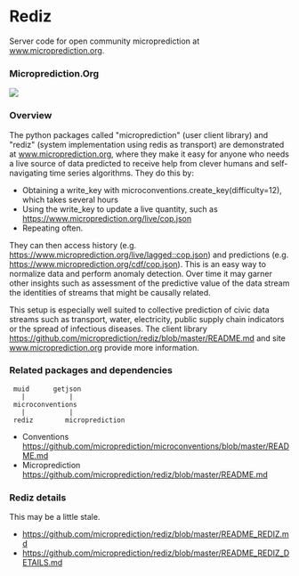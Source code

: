 

# Rediz 

Server code for open community microprediction at www.microprediction.org.  

### Microprediction.Org 

![](https://i.imgur.com/yKItXmT.png)

### Overview 

The python packages called "microprediction" (user client library) and "rediz" (system implementation using redis as transport) are demonstrated at www.microprediction.org, where they 
make it easy for anyone who needs a live source of data predicted to receive help from clever humans and self-navigating time series algorithms.  They do this by:

 - Obtaining a write_key with microconventions.create_key(difficulty=12), which takes several hours
 - Using the write_key to update a live quantity, such as https://www.microprediction.org/live/cop.json
 - Repeating often.  

They can then access history (e.g. https://www.microprediction.org/live/lagged::cop.json) and predictions (e.g. https://www.microprediction.org/cdf/cop.json). This is an easy way to 
normalize data and perform anomaly detection. Over time it may garner other insights such as assessment of the predictive value of the data stream the identities of streams that
might be causally related. 

This setup is especially well suited to collective prediction of civic data streams such as transport, water, electricity, public supply chain indicators or the spread of infectious diseases. The client 
library 
https://github.com/microprediction/rediz/blob/master/README.md and site www.microprediction.org provide more information. 

### Related packages and dependencies

     muid      getjson
       |           |
     microconventions 
       |           | 
     rediz        microprediction
  

- Conventions https://github.com/microprediction/microconventions/blob/master/README.md
- Microprediction https://github.com/microprediction/rediz/blob/master/README.md

### Rediz details

This may be a little stale. 

 - https://github.com/microprediction/rediz/blob/master/README_REDIZ.md 
 - https://github.com/microprediction/rediz/blob/master/README_REDIZ_DETAILS.md


